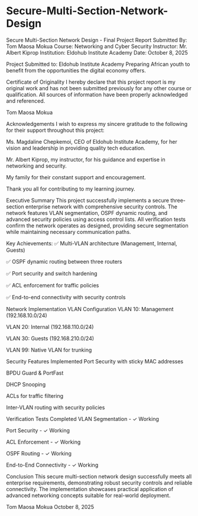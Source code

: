 # Secure-Multi-Section-Network-Design
Secure Multi-Section Network Design - Final Project Report
Submitted By: Tom Maosa Mokua
Course: Networking and Cyber Security
Instructor: Mr. Albert Kiprop
Institution: Eldohub Institute Academy
Date: October 8, 2025

Project Submitted to:
Eldohub Institute Academy
Preparing African youth to benefit from the opportunities the digital economy offers.

Certificate of Originality
I hereby declare that this project report is my original work and has not been submitted previously for any other course or qualification. All sources of information have been properly acknowledged and referenced.

Tom Maosa Mokua

Acknowledgements
I wish to express my sincere gratitude to the following for their support throughout this project:

Ms. Magdaline Chepkemoi, CEO of Eldohub Institute Academy, for her vision and leadership in providing quality tech education.

Mr. Albert Kiprop, my instructor, for his guidance and expertise in networking and security.

My family for their constant support and encouragement.

Thank you all for contributing to my learning journey.

Executive Summary
This project successfully implements a secure three-section enterprise network with comprehensive security controls. The network features VLAN segmentation, OSPF dynamic routing, and advanced security policies using access control lists. All verification tests confirm the network operates as designed, providing secure segmentation while maintaining necessary communication paths.

Key Achievements:
✅ Multi-VLAN architecture (Management, Internal, Guests)

✅ OSPF dynamic routing between three routers

✅ Port security and switch hardening

✅ ACL enforcement for traffic policies

✅ End-to-end connectivity with security controls

Network Implementation
VLAN Configuration
VLAN 10: Management (192.168.10.0/24)

VLAN 20: Internal (192.168.110.0/24)

VLAN 30: Guests (192.168.210.0/24)

VLAN 99: Native VLAN for trunking

Security Features Implemented
Port Security with sticky MAC addresses

BPDU Guard & PortFast

DHCP Snooping

ACLs for traffic filtering

Inter-VLAN routing with security policies

Verification Tests Completed
VLAN Segmentation - ✓ Working

Port Security - ✓ Working

ACL Enforcement - ✓ Working

OSPF Routing - ✓ Working

End-to-End Connectivity - ✓ Working

Conclusion
This secure multi-section network design successfully meets all enterprise requirements, demonstrating robust security controls and reliable connectivity. The implementation showcases practical application of advanced networking concepts suitable for real-world deployment.

Tom Maosa Mokua
October 8, 2025

